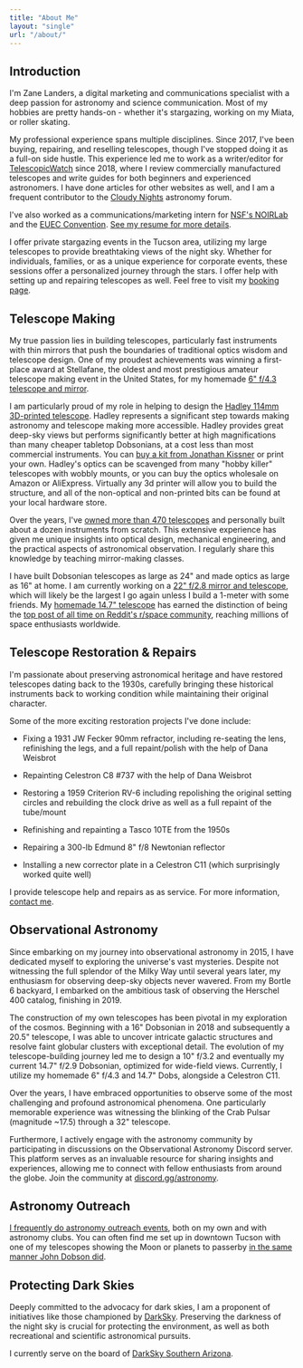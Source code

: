 ```yaml
---
title: "About Me"
layout: "single"
url: "/about/"
---
```


## Introduction

I'm Zane Landers, a digital marketing and communications specialist with a deep passion for astronomy and science communication. Most of my hobbies are pretty hands-on - whether it's stargazing, working on my Miata, or roller skating.

My professional experience spans multiple disciplines. Since 2017, I've been buying, repairing, and reselling telescopes, though I've stopped doing it as a full-on side hustle. This experience led me to work as a writer/editor for [TelescopicWatch](https://telescopicwatch.com) since 2018, where I review commercially manufactured telescopes and write guides for both beginners and experienced astronomers. I have done articles for other websites as well, and I am a frequent contributor to the [Cloudy Nights](https://www.cloudynights.com/) astronomy forum.

I've also worked as a communications/marketing intern for [NSF's NOIRLab](https://noirlab.edu/public/) and the [EUEC Convention](https://euec.com/). [See my resume for more details](https://astrozane.com/resume/).

I offer private stargazing events in the Tucson area, utilizing my large telescopes to provide breathtaking views of the night sky. Whether for individuals, families, or as a unique experience for corporate events, these sessions offer a personalized journey through the stars. I offer help with setting up and repairing telescopes as well. Feel free to visit my [booking page](https://astrozane.com/booking/).

## Telescope Making

My true passion lies in building telescopes, particularly fast instruments with thin mirrors that push the boundaries of traditional optics wisdom and telescope design. One of my proudest achievements was winning a first-place award at Stellafane, the oldest and most prestigious amateur telescope making event in the United States, for my homemade [6" f/4.3 telescope and mirror](https://astrozane.com/projects/6inch-f4/).

I am particularly proud of my role in helping to design the [Hadley 114mm 3D-printed telescope](https://www.printables.com/model/224383-astronomical-telescope-hadley-an-easy-assembly-hig). Hadley represents a significant step towards making astronomy and telescope making more accessible. Hadley provides great deep-sky views but performs significantly better at high magnifications than many cheaper tabletop Dobsonians, at a cost less than most commercial instruments. You can [buy a kit from Jonathan Kissner](https://kissner-optik.netlify.app/) or print your own. Hadley's optics can be scavenged from many "hobby killer" telescopes with wobbly mounts, or you can buy the optics wholesale on Amazon or AliExpress. Virtually any 3d printer will allow you to build the structure, and all of the non-optical and non-printed bits can be found at your local hardware store.

Over the years, I've [owned more than 470 telescopes](https://docs.google.com/document/d/10u__j-BPwaRjkedsvcIMpclY8nEwKfm2i86mk1ffOos/edit?usp=drive_link) and personally built about a dozen instruments from scratch. This extensive experience has given me unique insights into optical design, mechanical engineering, and the practical aspects of astronomical observation. I regularly share this knowledge by teaching mirror-making classes.

I have built Dobsonian telescopes as large as 24" and made optics as large as 16" at home. I am currently working on a [22" f/2.8 mirror and telescope](https://astrozane.com/projects/22inch-f28/), which will likely be the largest I go again unless I build a 1-meter with some friends. My [homemade 14.7" telescope](https://astrozane.com/projects/147-inch-f29/) has earned the distinction of being the [top post of all time on Reddit's r/space community](https://www.reddit.com/r/space/comments/frdd1d/im_17_years_old_and_just_finished_building_this/), reaching millions of space enthusiasts worldwide.

## Telescope Restoration & Repairs

I'm passionate about preserving astronomical heritage and have restored telescopes dating back to the 1930s, carefully bringing these historical instruments back to working condition while maintaining their original character.

Some of the more exciting restoration projects I've done include:

* Fixing a 1931 JW Fecker 90mm refractor, including re-seating the lens, refinishing the legs, and a full repaint/polish with the help of Dana Weisbrot

* Repainting Celestron C8 #737 with the help of Dana Weisbrot

* Restoring a 1959 Criterion RV-6 including repolishing the original setting circles and rebuilding the clock drive as well as a full repaint of the tube/mount

* Refinishing and repainting a Tasco 10TE from the 1950s

* Repairing a 300-lb Edmund 8" f/8 Newtonian reflector

* Installing a new corrector plate in a Celestron C11 (which surprisingly worked quite well)

I provide telescope help and repairs as as service. For more information, [contact me](https://astrozane.com/links/contact/).

## Observational Astronomy

Since embarking on my journey into observational astronomy in 2015, I have dedicated myself to exploring the universe's vast mysteries. Despite not witnessing the full splendor of the Milky Way until several years later, my enthusiasm for observing deep-sky objects never wavered. From my Bortle 6 backyard, I embarked on the ambitious task of observing the Herschel 400 catalog, finishing in 2019.

The construction of my own telescopes has been pivotal in my exploration of the cosmos. Beginning with a 16" Dobsonian in 2018 and subsequently a 20.5" telescope, I was able to uncover intricate galactic structures and resolve faint globular clusters with exceptional detail. The evolution of my telescope-building journey led me to design a 10" f/3.2 and eventually my current 14.7" f/2.9 Dobsonian, optimized for wide-field views. Currently, I utilize my homemade 6" f/4.3 and 14.7" Dobs, alongside a Celestron C11.

Over the years, I have embraced opportunities to observe some of the most challenging and profound astronomical phenomena. One particularly memorable experience was witnessing the blinking of the Crab Pulsar (magnitude ~17.5) through a 32" telescope.

Furthermore, I actively engage with the astronomy community by participating in discussions on the Observational Astronomy Discord server. This platform serves as an invaluable resource for sharing insights and experiences, allowing me to connect with fellow enthusiasts from around the globe. Join the community at [discord.gg/astronomy](https://discord.gg/astronomy).

## Astronomy Outreach

[I frequently do astronomy outreach events](https://astrozane.com/astronomy/astronomyoutreach/), both on my own and with astronomy clubs. You can often find me set up in downtown Tucson with one of my telescopes showing the Moon or planets to passerby [in the same manner John Dobson did](https://www.youtube.com/watch?v=WSTDLXYMQjg).

## Protecting Dark Skies

Deeply committed to the advocacy for dark skies, I am a proponent of initiatives like those championed by [DarkSky](https://www.darksky.org/). Preserving the darkness of the night sky is crucial for protecting the environment, as well as both recreational  and scientific astronomical pursuits.

I currently serve on the board of [DarkSky Southern Arizona](https://darkskysoaz.org/).
